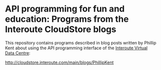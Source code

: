 API programming for fun and education: Programs from the Interoute CloudStore blogs
===================================================================================

This repository contains programs described in blog posts written by Phillip Kent about using the API programming interface of the [Interoute Virtual Data Centre](http://cloudstore.interoute.com/main/WhatInterouteVDC):

http://cloudstore.interoute.com/main/blogs/PhillipKent
